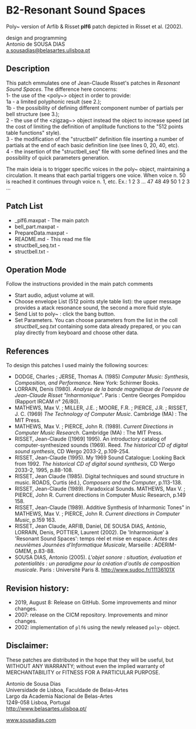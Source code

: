 # B2-Resonant Sound Spaces
Poly~ version of Arfib & Risset __plf6__ patch depicted in Risset et al. (2002).<br>

design and programming<br>
Antonio de SOUSA DIAS<br>
a.sousadias@belasartes.ulisboa.pt


## Description
This patch emmulates one of Jean-Claude Risset's patches in _Resonant Sound Spaces_. The difference here concerns:<br>
1- the use of the <poly~> object in order to provide:<br>
1a - a limited polyphonic result (see 2.);<br>
1b - the possibility of defining different component number of partials per bell structure (see 3.);<br>
2 - the use of the <zigzag~> object instead the <breakpoint function editor> object to increase speed (at the cost of limiting the definition of amplitude functions to the "512 points table functions" style).<br>
3 - the modification of the "structbell" definition file inserting a number of partials at the end of each basic definition line (see lines 0, 20, 40, etc).<br>
4 - the insertion of the "structbell_seq" file with some defined lines and the possibility of quick parameters generation.<br>

The main ideia is to trigger specific voices in the poly~ object, maintaining a circulation. It means that each partial triggers one voice. When voice n. 50 is reached it continues through voice n. 1, etc. Ex.: 1 2 3 ... 47 48 49 50 1 2 3 ...<br>

## Patch List
- \_plf6.maxpat - The main patch<br>
- bell_part.maxpat - <br>
- PrepareData.maxpat - <br>
- README.md - This read me file<br>
- structbell_seq.txt - <br>
- structbell.txt - <br>

## Operation Mode
Follow the instructions provided in the main patch comments<br>
- Start audio, adjust volume at will.<br>
- Choose envelope List (512 points style table list): the upper message provides a atack resonance sound, the second a more fluid style.<br>
- Send List to poly~ : click the bang button.<br>
- Set Parameters. You can choose parameters from the list in the coll _structbell_seq.txt_ containing some data already prepared, or you can play directly from keyboard and choose other data.

## References
To design this patches I used mainly the following sources:<br>
- DODGE, Charles ; JERSE, Thomas A. (1985) _Computer Music: Synthesis, Composition, and Performance_. New York: Schirmer Books.
- LORRAIN, Denis (1980). _Analyse de la bande magnétique de l'oeuvre de Jean-Claude Risset "Inharmonique"_. Paris : Centre Georges Pompidou (Rapport IRCAM n° 26/80).
- MATHEWS, Max V. ; MILLER, J.E. ; MOORE, F.R. ; PIERCE, J.R. ; RISSET, J. C. (1969) _The Technology of Computer Music_. Cambridge (MA) : The MIT Press.
- MATHEWS, Max V. ; PIERCE, John R. (1989). _Current Directions in Computer Music Research_. Cambridge (MA) : The MIT Press.
- RISSET, Jean-Claude ([1969] 1995). An introductory catalog of computer-synthesized sounds (1969). Reed. _The historical CD of digital sound synthesis_, CD Wergo 2033-2, p.109-254.
- RISSET, Jean-Claude (1995). My 1969 Sound Catalogue: Looking Back from 1992. _The historical CD of digital sound synthesis_, CD Wergo 2033-2, 1995, p.88-108.
- RISSET, Jean Claude (1985). Digital techniques and sound structure in music. ROADS, Curtis (éd.), _Composers and the Computer_, p.113-138.
- RISSET, Jean-Claude (1989). Paradoxical Sounds. MATHEWS, Max V. ; PIERCE, John R. Current directions in Computer Music Research, p.149 158.
- RISSET, Jean-Claude (1989). Additive Synthesis of Inharmonic Tones" in MATHEWS, Max V. ; PIERCE, John R. _Current directions in Computer Music_, p.159 163.
- RISSET, Jean Claude, ARFIB, Daniel, DE SOUSA DIAS, António, LORRAIN, Denis, POTTIER, Laurent (2002). De 'Inharmonique' à 'Resonant Sound Spaces':  temps réel et mise en espace. _Actes des neuvièmes Journées d’Informatique Musicale_, Marseille : ADERIM-GMEM, p.83-88.
- SOUSA DIAS, Antonio (2005). _L'objet sonore : situation, évaluation et potentialités : un paradigme pour la création d'outils de composition musicale_. Paris : Université Paris 8. http://www.sudoc.fr/11136101X

## Revision history:
- 2019, August 8: Release on GitHub. Some improvements and minor changes.
- 2007: release on the CICM repository. Improvements and minor changes.
- 2002: implementation of `plf6` using the newly released `poly~` object.


## Disclaimer:
These patches are distributed in the hope that they will be useful, but WITHOUT ANY WARRANTY; without even the implied warranty of MERCHANTABILITY or FITNESS FOR A PARTICULAR PURPOSE.<br>


Antonio de Sousa Dias<br>
Universidade de Lisboa, Faculdade de Belas-Artes<br>
Largo da Academia Nacional de Belas-Artes<br>
1249-058 Lisboa, Portugal<br>
http://www.belasartes.ulisboa.pt/

www.sousadias.com
